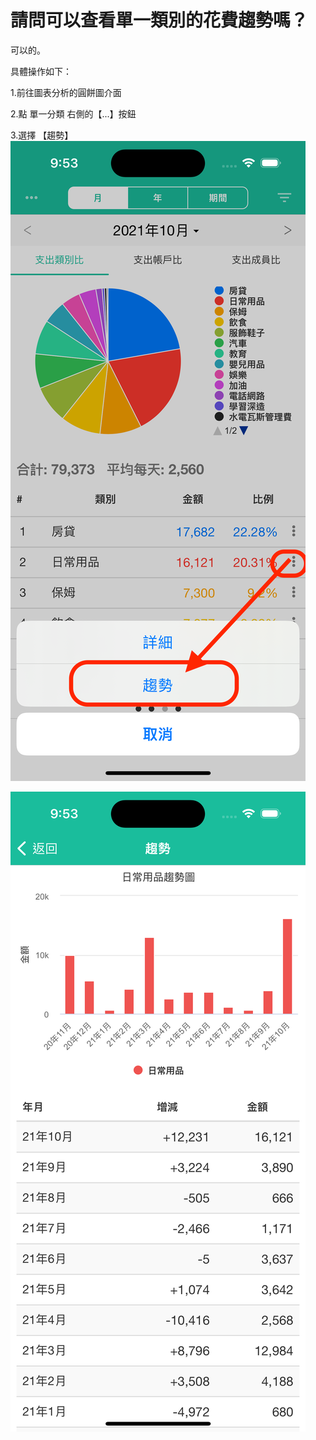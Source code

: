 # 請問可以查看單一類別的花費趨勢嗎？

可以的。

具體操作如下：&#x20;

1.前往圖表分析的圓餅圖介面

2.點 單一分類 右側的【...】按鈕&#x20;

3.選擇 【趨勢】\
![list](.gitbook/assets/tw-one-cat-trend1.png)

![list](.gitbook/assets/tw-one-cat-trend2.png)

